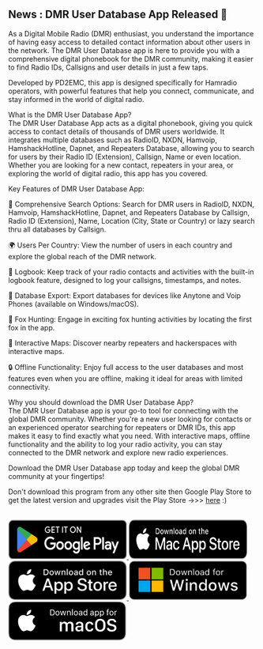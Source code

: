 ## News : DMR User Database App Released 👋

As a Digital Mobile Radio (DMR) enthusiast, you understand the importance of having easy access to detailed contact information about other users in the network. The DMR User Database app is here to provide you with a comprehensive digital phonebook for the DMR community, making it easier to find Radio IDs, Callsigns and user details in just a few taps.

Developed by PD2EMC, this app is designed specifically for Hamradio operators, with powerful features that help you connect, communicate, and stay informed in the world of digital radio.

What is the DMR User Database App?<br>
The DMR User Database App acts as a digital phonebook, giving you quick access to contact details of thousands of DMR users worldwide. It integrates multiple databases such as RadioID, NXDN, Hamvoip, HamshackHotline, Dapnet, and Repeaters Database, allowing you to search for users by their Radio ID (Extension), Callsign, Name or even location. Whether you are looking for a new contact, repeaters in your area, or exploring the world of digital radio, this app has you covered.

Key Features of DMR User Database App:

🔹 Comprehensive Search Options: Search for DMR users in RadioID, NXDN, Hamvoip, HamshackHotline, Dapnet, and Repeaters Database by Callsign, Radio ID (Extension), Name, Location (City, State or Country) or lazy search thru all databases by Callsign.

🌍 Users Per Country: View the number of users in each country and explore the global reach of the DMR network.

📓 Logbook: Keep track of your radio contacts and activities with the built-in logbook feature, designed to log your callsigns, timestamps, and notes.

🔹 Database Export: Export databases for devices like Anytone and Voip Phones (available on Windows/macOS).

🦊 Fox Hunting: Engage in exciting fox hunting activities by locating the first fox in the app.

📍 Interactive Maps: Discover nearby repeaters and hackerspaces with interactive maps.

🔒 Offline Functionality: Enjoy full access to the user databases and most features even when you are offline, making it ideal for areas with limited connectivity.

Why you should download the DMR User Database App?<br>
The DMR User Database app is your go-to tool for connecting with the global DMR community. Whether you're a new user looking for contacts or an experienced operator searching for repeaters or DMR IDs, this app makes it easy to find exactly what you need. With interactive maps, offline functionality and the ability to log your radio activity, you can stay connected to the DMR network and explore new radio experiences.

Download the DMR User Database app today and keep the global DMR community at your fingertips!

Don't download this program from any other site then Google Play Store to get the latest version and upgrades visit the Play Store ->>> <a href="https://play.google.com/store/apps/details?id=com.einstein.dmr_database_app">here</a> :)

<br>
<a href="https://play.google.com/store/apps/developer?id=PD2EMC" target="_blank"> <!--- https://play.google.com/store/apps/details?id=com.einstein.dmr_database_app"> -->
  <img src="https://raw.githubusercontent.com/DMR-Database/dmr-database-appdata/refs/heads/main/dl-googleplay.png" 
       alt="Download Android version from Google Play" 
       title="Download Android version from Google Play" 
       style="width:240px;height:80px;">
</a>
<a href="https://apps.apple.com/us/app/dmr-user-database/id6749166551" target="_blank"> <!--- https://play.google.com/store/apps/details?id=com.einstein.dmr_database_app"> -->
  <img src="https://raw.githubusercontent.com/DMR-Database/.github/refs/heads/main/mac-store.png" 
       alt="Download macOS version from App Store" 
       title="Download macOS version from App Store" 
       style="width:240px;height:80px;">
</a>
<a href="https://apps.apple.com/us/app/dmr-user-database/id6749166551" target="_blank"> <!--- https://play.google.com/store/apps/details?id=com.einstein.dmr_database_app"> -->
  <img src="https://raw.githubusercontent.com/DMR-Database/.github/refs/heads/main/ios-store.png" 
       alt="Download iOS version from App Store" 
       title="Download iOS version from App Store" 
       style="width:240px;height:80px;">
</a>

<a href="https://drive.google.com/file/d/1phdBYsV0bFWFn_FGd5cigQKR5XkQFmrK/view?usp=drive_link" target="_blank">
  <img src="https://raw.githubusercontent.com/DMR-Database/dmr-database-appdata/refs/heads/main/dl-windows.png" 
       alt="Download Windows version from Google Drive" 
       title="Download Windows version from Google Drive" 
       style="width:240px;height:80px;">
</a>
<a href="https://drive.google.com/file/d/1cdYUKairqGOvbiEDEWqJF8Z5-yMmZwFb/view?usp=drive_link" target="_blank">
  <img src="https://raw.githubusercontent.com/DMR-Database/dmr-database-appdata/refs/heads/main/dl-macos.png" 
       alt="Download macOS version from Google Drive" 
       title="Download macOS version from Google Drive" 
       style="width:240px;height:80px;">
</a>


<!--

Release Text
-----english-----
HoHoHo

Here it is at last :)

Introducing the DMR User Database App: Your Digital Phonebook for Digital Mobile Radios

As a Digital Mobile Radio (DMR) enthusiast, you understand the importance of having easy access to detailed contact information about other users in the network. The DMR User Database app is here to provide you with a comprehensive digital phonebook for the DMR community, making it easier to find Radio IDs, Callsigns, and user details in just a few taps.

Developed by PD2EMC, this app is designed specifically for DMR users, with powerful features that help you connect, communicate, and stay informed in the world of digital radio.

What is the DMR User Database App?
The DMR User Database App acts as a digital phonebook, giving you quick access to contact details of thousands of DMR users worldwide. It integrates multiple databases such as RadioID, Hamvoip, DAPNET, NXDN, and Repeaters, allowing you to search for users by their Radio ID, Callsign, Name, or even location. Whether you are looking for a new contact, repeaters in your area, or exploring the world of digital radio, this app has you covered.

Key Features of DMR User Database:
🔹 Comprehensive Search Options: Search for DMR users in RadioID, Hamvoip, DAPNET, NXDN, and Repeaters by Callsign, Radio ID, Name, Location (City, State, or Country), or perform a lazy search across all databases by Callsign.

🌍 Users Per Country: View the number of users in each country and explore the global reach of the DMR network.

📓 Logbook: Keep track of your radio contacts and activities with the built-in logbook feature, designed to log your Callsigns, timestamps, and notes.

🔹 Database Export: Export your database for devices like Anytone and Pi-Star (available on Windows/macOS).

🦊 Fox Hunting: Engage in exciting fox hunting activities by locating the first fox through the app.

📍 Interactive Maps: Discover nearby repeaters and hackerspaces with interactive maps.

🔒 Offline Functionality: Enjoy full access to the user databases and most features even when you are offline, making it ideal for areas with limited connectivity.

Why You Should Download the DMR User Database App
The DMR User Database app is your go-to tool for connecting with the global DMR community. Whether you're a new user looking for contacts or an experienced operator searching for repeaters or DMR IDs, this app makes it easy to find exactly what you need. With interactive maps, offline functionality, and the ability to log your radio activity, you can stay connected to the DMR network and explore new radio experiences.

Download the DMR User Database app today and keep the global DMR community at your fingertips!

Download Android version via Google Play: https://play.google.com/store/apps/developer?id=PD2EMC
Download Windows version via Google Drive: https://drive.google.com/file/d/1phdBYsV0bFWFn_FGd5cigQKR5XkQFmrK/view?usp=drive_link
Download macOS version via Google Drive: https://drive.google.com/file/d/1cdYUKairqGOvbiEDEWqJF8Z5-yMmZwFb/view?usp=drive_link

---dutch---
HoHoHo

Hier is hij dan eindelijk :)

Introductie van de DMR User Database App: Je digitale telefoonboek voor Digital Mobile Radios

Als liefhebber van Digital Mobile Radio (DMR) weet je hoe belangrijk het is om eenvoudig toegang te hebben tot gedetailleerde contactinformatie over andere gebruikers in het netwerk. De DMR User Database-app biedt je een uitgebreid digitaal telefoonboek voor de DMR-community, waarmee je in slechts een paar tikken Radio-ID’s, roepnamen en gebruikersdetails kunt vinden.

Ontwikkeld door PD2EMC, is deze app speciaal ontworpen voor DMR-gebruikers, met krachtige functies die je helpen om te verbinden, communiceren en op de hoogte te blijven in de wereld van digitale radio.

Wat is de DMR User Database App?
De DMR User Database App fungeert als een digitaal telefoonboek en geeft je snel toegang tot de contactgegevens van duizenden DMR-gebruikers wereldwijd. Het integreert meerdere databases zoals RadioID, Hamvoip, DAPNET, NXDN en Repeaters, waardoor je gebruikers kunt zoeken op hun Radio-ID, roepnaam, naam of zelfs locatie. Of je nu op zoek bent naar een nieuw contact, repeaters in jouw omgeving of de wereld van digitale radio wilt verkennen, deze app biedt uitkomst.

Belangrijkste functies van de DMR User Database:
🔹 Uitgebreide zoekopties: Zoek naar DMR-gebruikers in databases zoals RadioID, Hamvoip, DAPNET, NXDN en Repeaters op basis van roepnaam, Radio-ID, naam, locatie (stad, staat of land) of gebruik een snelle zoekactie door alle databases via een roepnaam.

🌍 Gebruikers per land: Bekijk het aantal gebruikers in elk land en ontdek het wereldwijde bereik van het DMR-netwerk.

📓 Logboek: Houd je radio-contacten en activiteiten bij met de ingebouwde logboekfunctie, waarmee je roepnamen, tijdstempels en notities kunt vastleggen.

🔹 Database exporteren: Exporteer je database voor apparaten zoals Anytone en Pi-Star (beschikbaar op Windows/macOS).

🦊 Vossejacht: Doe mee aan spannende vossejachten door de eerste vos via de app te vinden.

📍 Interactieve kaarten: Ontdek nabijgelegen repeaters en hackerspaces met interactieve kaarten.

🔒 Offline functionaliteit: Geniet van volledige toegang tot de gebruikersdatabases en de meeste functies, zelfs wanneer je offline bent – ideaal voor gebieden met beperkte connectiviteit.

Waarom zou je de DMR User Database App downloaden?
De DMR User Database-app is jouw onmisbare tool om verbinding te maken met de wereldwijde DMR-community. Of je nu een nieuwe gebruiker bent die op zoek is naar contacten of een ervaren operator die repeaters of DMR-ID’s zoekt, deze app maakt het eenvoudig om precies te vinden wat je nodig hebt. Met interactieve kaarten, offline functionaliteit en de mogelijkheid om je radio-activiteit te loggen, blijf je verbonden met het DMR-netwerk en ontdek je nieuwe radio-ervaringen.

Download vandaag nog de DMR User Database App en houd de wereldwijde DMR-community binnen handbereik!

Download Android-versie via Google Play: https://play.google.com/store/apps/developer?id=PD2EMC
Download Windows-versie via Google Drive: https://drive.google.com/file/d/1phdBYsV0bFWFn_FGd5cigQKR5XkQFmrK/view?usp=drive_link
Download macOS-versie via Google Drive: https://drive.google.com/file/d/1cdYUKairqGOvbiEDEWqJF8Z5-yMmZwFb/view?usp=drive_link

-- german --
HoHoHo

Da ist es endlich :)

Einführung der DMR User Database App: Ihr digitales Telefonbuch für Digital Mobile Radios

Als Digital Mobile Radio (DMR)-Enthusiast wissen Sie, wie wichtig es ist, einfachen Zugang zu detaillierten Kontaktinformationen anderer Nutzer im Netzwerk zu haben. Die DMR User Database App bietet Ihnen ein umfassendes digitales Telefonbuch für die DMR-Community, sodass Sie Radio-IDs, Rufzeichen und Benutzerinformationen mit nur wenigen Klicks finden können.

Entwickelt von PD2EMC, ist diese App speziell für DMR-Nutzer konzipiert und bietet leistungsstarke Funktionen, die Ihnen helfen, sich zu vernetzen, zu kommunizieren und auf dem Laufenden zu bleiben in der Welt des digitalen Radios.

Was ist die DMR User Database App?
Die DMR User Database App fungiert als digitales Telefonbuch und bietet Ihnen schnellen Zugriff auf die Kontaktdaten von Tausenden von DMR-Nutzern weltweit. Sie integriert mehrere Datenbanken wie RadioID, Hamvoip, DAPNET, NXDN und Repeaters, sodass Sie nach Nutzern anhand ihrer Radio-ID, ihres Rufzeichens, ihres Namens oder sogar ihres Standorts suchen können. Egal, ob Sie einen neuen Kontakt suchen, Repeater in Ihrer Nähe finden oder die Welt des digitalen Radios erkunden möchten, diese App bietet alles, was Sie brauchen.

Hauptfunktionen der DMR User Database:
🔹 Umfassende Suchoptionen: Suchen Sie nach DMR-Nutzern in RadioID, Hamvoip, DAPNET, NXDN und Repeaters anhand von Rufzeichen, Radio-ID, Name, Standort (Stadt, Bundesland oder Land) oder führen Sie eine Lazy-Suche durch alle Datenbanken nach Rufzeichen durch.

🌍 Nutzer pro Land: Sehen Sie die Anzahl der Nutzer in jedem Land und erkunden Sie die globale Reichweite des DMR-Netzwerks.

📓 Logbuch: Verfolgen Sie Ihre Funkkontakte und Aktivitäten mit der integrierten Logbuchfunktion, die darauf ausgelegt ist, Ihre Rufzeichen, Zeitstempel und Notizen zu speichern.

🔹 Datenbankexport: Exportieren Sie Ihre Datenbank für Geräte wie Anytone und Pi-Star (verfügbar für Windows/macOS).

🦊 Fuchsjagd: Nehmen Sie an spannenden Fuchsjagd-Aktivitäten teil, indem Sie den ersten Fuchs über die App lokalisieren.

📍 Interaktive Karten: Entdecken Sie nahegelegene Repeater und Hackerspaces mit interaktiven Karten.

🔒 Offline-Funktionalität: Genießen Sie vollen Zugriff auf die Benutzerdatenbanken und die meisten Funktionen, selbst wenn Sie offline sind – ideal für Gebiete mit eingeschränkter Konnektivität.

Warum Sie die DMR User Database App herunterladen sollten
Die DMR User Database App ist Ihr unverzichtbares Tool, um sich mit der globalen DMR-Community zu verbinden. Egal, ob Sie ein neuer Nutzer sind, der Kontakte sucht, oder ein erfahrener Betreiber, der nach Repeatern oder DMR-IDs sucht – diese App macht es einfach, genau das zu finden, was Sie brauchen. Mit interaktiven Karten, Offline-Funktionalität und der Möglichkeit, Ihre Funkaktivitäten zu protokollieren, bleiben Sie mit dem DMR-Netzwerk verbunden und können neue Funkerfahrungen machen.

Laden Sie die DMR User Database App noch heute herunter und haben Sie die globale DMR-Community jederzeit zur Hand!

Android-Version über Google Play herunterladen: https://play.google.com/store/apps/developer?id=PD2EMC
Windows-Version über Google Drive herunterladen: https://drive.google.com/file/d/1phdBYsV0bFWFn_FGd5cigQKR5XkQFmrK/view?usp=drive_link
macOS-Version über Google Drive herunterladen: https://drive.google.com/file/d/1cdYUKairqGOvbiEDEWqJF8Z5-yMmZwFb/view?usp=drive_link

-->
